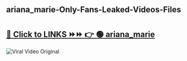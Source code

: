 
 ## ariana_marie-Only-Fans-Leaked-Videos-Files

# <h2><a href="https://mediaupload.pro?ariana_marie">🔗 Click to LINKS ⏩⏩ 👉 🟢 ariana_marie </a></h2>

<a href="https://mediaupload.pro?ariana_marie" rel="nofollow" data-target="animated-image.originalLink"><img src="https://i.ibb.co.com/xMMVF88/686577567.gif" alt="Viral Video Original" style="max-width: 100%; display: inline-block;" data-target="animated-image.originalImage"></a>